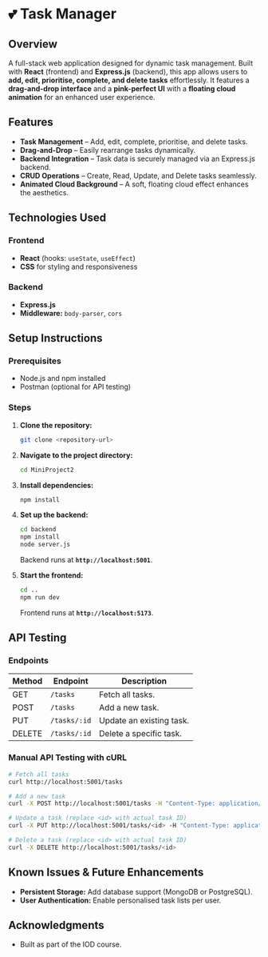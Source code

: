 # 💕 Task Manager

## Overview

A full-stack web application designed for dynamic task management. Built with **React** (frontend) and **Express.js** (backend), this app allows users to **add, edit, prioritise, complete, and delete tasks** effortlessly. It features a **drag-and-drop interface** and a **pink-perfect UI** with a **floating cloud animation** for an enhanced user experience.

## Features

- **Task Management** – Add, edit, complete, prioritise, and delete tasks.
- **Drag-and-Drop** – Easily rearrange tasks dynamically.
- **Backend Integration** – Task data is securely managed via an Express.js backend.
- **CRUD Operations** – Create, Read, Update, and Delete tasks seamlessly.
- **Animated Cloud Background** – A soft, floating cloud effect enhances the aesthetics.

## Technologies Used

### Frontend

- **React** (hooks: `useState`, `useEffect`)
- **CSS** for styling and responsiveness

### Backend

- **Express.js**
- **Middleware:** `body-parser`, `cors`

## Setup Instructions

### Prerequisites

- Node.js and npm installed
- Postman (optional for API testing)

### Steps

1. **Clone the repository:**
   ```sh
   git clone <repository-url>
   ```
2. **Navigate to the project directory:**
   ```sh
   cd MiniProject2
   ```
3. **Install dependencies:**
   ```sh
   npm install
   ```
4. **Set up the backend:**

   ```sh
   cd backend
   npm install
   node server.js
   ```

   Backend runs at **`http://localhost:5001`**.

5. **Start the frontend:**
   ```sh
   cd ..
   npm run dev
   ```
   Frontend runs at **`http://localhost:5173`**.

## API Testing

### Endpoints

| Method | Endpoint     | Description              |
| ------ | ------------ | ------------------------ |
| GET    | `/tasks`     | Fetch all tasks.         |
| POST   | `/tasks`     | Add a new task.          |
| PUT    | `/tasks/:id` | Update an existing task. |
| DELETE | `/tasks/:id` | Delete a specific task.  |

### Manual API Testing with cURL

```sh
# Fetch all tasks
curl http://localhost:5001/tasks

# Add a new task
curl -X POST http://localhost:5001/tasks -H "Content-Type: application/json" -d '{"text": "Test Task", "isDone": false, "isPriority": false}'

# Update a task (replace <id> with actual task ID)
curl -X PUT http://localhost:5001/tasks/<id> -H "Content-Type: application/json" -d '{"text": "Updated Task", "isDone": true}'

# Delete a task (replace <id> with actual task ID)
curl -X DELETE http://localhost:5001/tasks/<id>
```

## Known Issues & Future Enhancements

- **Persistent Storage:** Add database support (MongoDB or PostgreSQL).
- **User Authentication:** Enable personalised task lists per user.

## Acknowledgments

- Built as part of the IOD course.
